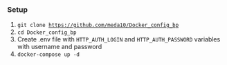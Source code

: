 ### Setup
1. <code>git clone https://github.com/meda10/Docker_config_bp</code>
2. <code>cd Docker_config_bp</code>
3. Create .env file with <code>HTTP_AUTH_LOGIN</code> and <code>HTTP_AUTH_PASSWORD</code> variables with username and password
4. <code>docker-compose up -d</code>